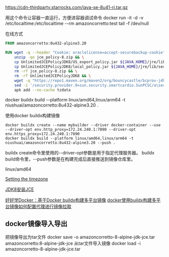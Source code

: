 

https://cdn-thirdparty.starrocks.com/java-se-8u41-ri.tar.gz



用这个命令让容器一直运行，方便进容器调试命令
docker run -it -d -v /etc/localtime:/etc/localtime --rm amazoncorretto:test tail -f /dev/null

在线方式
``` Dockerfile
FROM amazoncorretto:8u432-alpine3.20

RUN wget -q --header "Cookie: oraclelicense=accept-securebackup-cookie" "http://download.oracle.com/otn-pub/java/jce/8/jce_policy-8.zip" -O jce_policy-8.zip && \
    unzip -qo jce_policy-8.zip && \
    cp UnlimitedJCEPolicyJDK8/US_export_policy.jar ${JAVA_HOME}/jre/lib/security/US_export_policy.jar && \
    cp UnlimitedJCEPolicyJDK8/local_policy.jar ${JAVA_HOME}/jre/lib/security/local_policy.jar && \
    rm -rf jce_policy-8.zip && \
    rm -rf UnlimitedJCEPolicyJDK8 && \
    wget -q "https://repo1.maven.org/maven2/org/bouncycastle/bcprov-jdk18on/1.79/bcprov-jdk18on-1.79.jar" -O ${JAVA_HOME}/jre/lib/ext/bcprov-jdk18on-1.79.jar && \
    sed -i '/security.provider.9=sun.security.smartcardio.SunPCSC/a\security.provider.10=org.bouncycastle.jce.provider.BouncyCastleProvider' ${JAVA_HOME}/jre/lib/security/java.security && \
    apk add --no-cache tzdata
```

docker buildx build --platform linux/amd64,linux/arm64 -t niushuai/amazoncorretto:8u432-alpine3.20 .

使用docker buildx构建镜像
```
docker buildx create --name mybuilder --driver docker-container --use --driver-opt env.http_proxy=172.24.240.1:7890 --driver-opt env.https_proxy=172.24.240.1:7890
docker buildx build --platform linux/amd64,linux/arm64 -t niushuai/amazoncorretto:8u432-alpine3.20 --push .
```

buildx create命令里使用的--driver-opt参数是用于指定代理服务器。
buildx build命令里，--push参数是在构建完成后直接推送到镜像仓库里。


linux/amd64

[Setting the timezone](https://wiki.alpinelinux.org/wiki/Setting_the_timezone)

[JDK8安装JCE](https://gist.github.com/enrique-fernandez-polo/44a23b222d0e8abcae7a42152c4a0d93)

[好好学Docker：基于Docker buildx构建多平台镜像](https://www.voidking.com/dev-docker-buildx/)
[docker使用buildx构建多平台镜像如何配置代理进行镜像拉取](https://blog.csdn.net/blake32/article/details/139681251)
## docker镜像导入导出

把镜像导出为tar文件
docker save -o amazoncorretto-8-alpine-jdk-jce.tar amazoncorretto:8-alpine-jdk-jce
从tar文件导入镜像
docker load -i amazoncorretto-8-alpine-jdk-jce.tar

